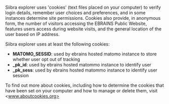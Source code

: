Siibra explorer uses 'cookies' (text files placed on your computer) to verify login details, remember user choices and preferences, and in some instances determine site permissions. Cookies also provide, in anonymous form, the number of visitors accessing the EBRAINS Public Website, features users access during website visits, and the general location of the user based on IP address.

Siibra explorer uses at least the following cookies:

- **MATOMO_SESSID**: used by ebrains hosted matomo instance to store whether user opt out of tracking
- **_pk_id**: used by ebrains hosted matommo instance to identify user 
- **_pk_sess**: used by ebrains hosted matommo instance to identify user session

To find out more about cookies, including how to determine the cookies that have been set on your computer and how to manage or delete them, visit <www.aboutcookies.org>
